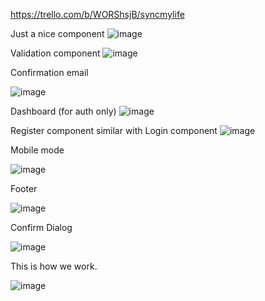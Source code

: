 https://trello.com/b/WORShsjB/syncmylife


Just a nice component
![image](https://github.com/florentrot/full-stack-app/assets/99581506/20ee25c2-2371-4198-82e7-1ed5a1342cc1)


Validation component
![image](https://github.com/florentrot/full-stack-app/assets/99581506/7e6682c8-db8b-4521-8917-9a38da6924bd)

Confirmation email

![image](https://github.com/florentrot/full-stack-app/assets/99581506/252ae605-8fd8-4469-8102-0f9ee790c54c)


Dashboard (for auth only)
![image](https://github.com/florentrot/full-stack-app/assets/99581506/4fb75b92-b217-4d33-afae-9204d8503326)







Register component similar with Login component
![image](https://github.com/florentrot/full-stack-app/assets/99581506/af3aa1d8-b604-46d1-a650-de7e8ccde819)


Mobile mode

![image](https://github.com/florentrot/full-stack-app/assets/99581506/be22b64e-af71-41ef-b20d-ab7497ce1bd9)


Footer

![image](https://github.com/florentrot/full-stack-app/assets/99581506/898a5319-3bea-4acb-85a7-3380d0b4d7a8)


Confirm Dialog

![image](https://github.com/florentrot/full-stack-app/assets/99581506/1de5e1d8-01b7-4c6a-97e9-4900bec8a40a)


This is how we work.

![image](https://github.com/florentrot/full-stack-app/assets/99581506/de1aa6ed-9687-4a9b-87a6-6127051b3b9e)

